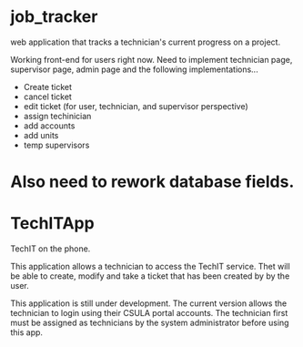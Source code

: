 # job_tracker
web application that tracks a technician's current progress on a project.

Working front-end for users right now. Need to implement technician page, supervisor page, admin page and the following implementations...

- Create ticket
- cancel ticket
- edit ticket (for user, technician, and supervisor perspective)
- assign techinician
- add accounts
- add units
- temp supervisors

Also need to rework database fields.
=======
# TechITApp
TechIT on the phone.

This application allows a technician to access the TechIT service. Thet will be able to create, modify and take a ticket that has been created by by the user. 

This application is still under development. The current version allows the technician to login using their CSULA portal accounts. The technician first must be assigned as technicians by the system administrator before using this app.
